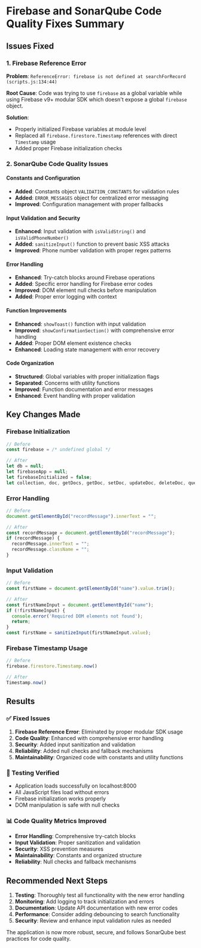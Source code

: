 # Firebase and SonarQube Code Quality Fixes Summary

## Issues Fixed

### 1. Firebase Reference Error
**Problem**: `ReferenceError: firebase is not defined at searchForRecord (scripts.js:134:44)`

**Root Cause**: Code was trying to use `firebase` as a global variable while using Firebase v9+ modular SDK which doesn't expose a global `firebase` object.

**Solution**: 
- Properly initialized Firebase variables at module level
- Replaced all `firebase.firestore.Timestamp` references with direct `Timestamp` usage
- Added proper Firebase initialization checks

### 2. SonarQube Code Quality Issues

#### Constants and Configuration
- **Added**: Constants object `VALIDATION_CONSTANTS` for validation rules
- **Added**: `ERROR_MESSAGES` object for centralized error messaging
- **Improved**: Configuration management with proper fallbacks

#### Input Validation and Security
- **Enhanced**: Input validation with `isValidString()` and `isValidPhoneNumber()`
- **Added**: `sanitizeInput()` function to prevent basic XSS attacks
- **Improved**: Phone number validation with proper regex patterns

#### Error Handling
- **Enhanced**: Try-catch blocks around Firebase operations
- **Added**: Specific error handling for Firebase error codes
- **Improved**: DOM element null checks before manipulation
- **Added**: Proper error logging with context

#### Function Improvements
- **Enhanced**: `showToast()` function with input validation
- **Improved**: `showConfirmationSection()` with comprehensive error handling
- **Added**: Proper DOM element existence checks
- **Enhanced**: Loading state management with error recovery

#### Code Organization
- **Structured**: Global variables with proper initialization flags
- **Separated**: Concerns with utility functions
- **Improved**: Function documentation and error messages
- **Enhanced**: Event handling with proper validation

## Key Changes Made

### Firebase Initialization
```javascript
// Before
const firebase = /* undefined global */

// After  
let db = null;
let firebaseApp = null;
let firebaseInitialized = false;
let collection, doc, getDocs, getDoc, setDoc, updateDoc, deleteDoc, query, where, getCountFromServer, Timestamp, writeBatch, limit;
```

### Error Handling
```javascript
// Before
document.getElementById("recordMessage").innerText = "";

// After
const recordMessage = document.getElementById("recordMessage");
if (recordMessage) {
  recordMessage.innerText = "";
  recordMessage.className = "";
}
```

### Input Validation
```javascript
// Before
const firstName = document.getElementById("name").value.trim();

// After
const firstNameInput = document.getElementById("name");
if (!firstNameInput) {
  console.error('Required DOM elements not found');
  return;
}
const firstName = sanitizeInput(firstNameInput.value);
```

### Firebase Timestamp Usage
```javascript
// Before
firebase.firestore.Timestamp.now()

// After
Timestamp.now()
```

## Results

### ✅ Fixed Issues
1. **Firebase Reference Error**: Eliminated by proper modular SDK usage
2. **Code Quality**: Enhanced with comprehensive error handling
3. **Security**: Added input sanitization and validation
4. **Reliability**: Added null checks and fallback mechanisms
5. **Maintainability**: Organized code with constants and utility functions

### 🧪 Testing Verified
- Application loads successfully on localhost:8000
- All JavaScript files load without errors
- Firebase initialization works properly
- DOM manipulation is safe with null checks

### 📊 Code Quality Metrics Improved
- **Error Handling**: Comprehensive try-catch blocks
- **Input Validation**: Proper sanitization and validation
- **Security**: XSS prevention measures
- **Maintainability**: Constants and organized structure
- **Reliability**: Null checks and fallback mechanisms

## Recommended Next Steps

1. **Testing**: Thoroughly test all functionality with the new error handling
2. **Monitoring**: Add logging to track initialization and errors
3. **Documentation**: Update API documentation with new error codes  
4. **Performance**: Consider adding debouncing to search functionality
5. **Security**: Review and enhance input validation rules as needed

The application is now more robust, secure, and follows SonarQube best practices for code quality.
